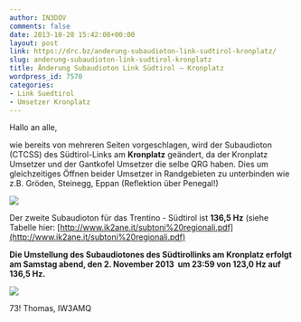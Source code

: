 ```yaml
---
author: IN3DOV
comments: false
date: 2013-10-28 15:42:08+00:00
layout: post
link: https://drc.bz/anderung-subaudioton-link-sudtirol-kronplatz/
slug: anderung-subaudioton-link-sudtirol-kronplatz
title: Änderung Subaudioton Link Südtirol – Kronplatz
wordpress_id: 7570
categories:
- Link Suedtirol
- Umsetzer Kronplatz
---
```


Hallo an alle,

wie bereits von mehreren Seiten vorgeschlagen, wird der Subaudioton (CTCSS) des Südtirol-Links am **Kronplatz** geändert, da der Kronplatz Umsetzer und der Gantkofel Umsetzer die selbe QRG haben. Dies um gleichzeitiges Öffnen beider Umsetzer in Randgebieten zu unterbinden wie z.B. Gröden, Steinegg, Eppan (Reflektion über Penegal!)

![](https://encrypted-tbn1.gstatic.com/images?q=tbn:ANd9GcS55qU1ftYL62m-mn_-n_SHWaAsVFYLnPfklmUCAawQs0UUK8CS)

Der zweite Subaudioton für das Trentino - Südtirol ist **136,5 Hz** (siehe Tabelle hier: [http://www.ik2ane.it/subtoni%20regionali.pdf](http://www.ik2ane.it/subtoni%20regionali.pdf)

**Die Umstellung des Subaudiotones des Südtirollinks am Kronplatz erfolgt am Samstag abend, den 2. November 2013  um 23:59 von **123,0 Hz** auf 136,5 Hz.**


![](https://encrypted-tbn0.gstatic.com/images?q=tbn:ANd9GcTxTf0eh-GK6T-IwSuHOky0Wjh16-_XhFAbGcsS3FVuFG_NAgWPiQ)




73! Thomas, IW3AMQ
